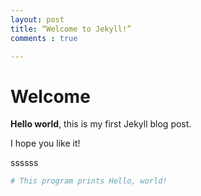 ```yaml
---
layout: post
title: “Welcome to Jekyll!”
comments : true

---
```


# Welcome

**Hello world**, this is my first Jekyll blog post.

I hope you like it!

ssssss

```python
# This program prints Hello, world!


```
